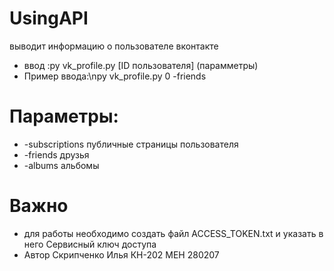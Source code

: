# UsingAPI
выводит информацию о пользователе вконтакте
* ввод :py vk_profile.py [ID пользователя] (парамметры)
* Пример ввода:\npy vk_profile.py 0 -friends
# Параметры:
* -subscriptions публичные страницы пользователя
* -friends друзья
* -albums альбомы

# Важно
* для работы необходимо создать файл ACCESS_TOKEN.txt и указать в него Сервисный ключ доступа
* Автор Скрипченко Илья КН-202 МЕН 280207
